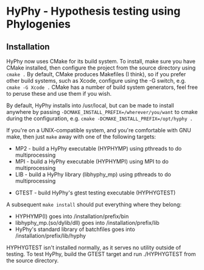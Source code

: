 HyPhy - Hypothesis testing using Phylogenies
============================================

Installation
------------

HyPhy now uses CMake for its build system.
To install, make sure you have CMake installed,
then configure the project from the source directory using
`cmake .`
By default, CMake produces Makefiles (I think),
so if you prefer other build systems, such as Xcode,
configure using the -G switch, e.g.
`cmake -G Xcode .`
CMake has a number of build system generators,
feel free to peruse these and use them if you wish.

By default, HyPhy installs into /usr/local,
but can be made to install anywhere by passing
`-DCMAKE_INSTALL_PREFIX=/wherever/you/want`
to cmake during the configuration, e.g.
`cmake -DCMAKE_INSTALL_PREFIX=/opt/hyphy .`

If you're on a UNIX-compatible system,
and you're comfortable with GNU make,
then just `make` away with one of the following targets:

+   MP2 - build a HyPhy executable (HYPHYMP) using pthreads to do multiprocessing 
+   MPI - build a HyPhy executable (HYPHYMPI) using MPI to do multiprocessing
+   LIB - build a HyPhy library (libhyphy_mp) using pthreads to do multiprocessing
-   GTEST - build HyPhy's gtest testing executable (HYPHYGTEST)

A subsequent `make install` should put everything where they belong:

+   HYPHYMP(I) goes into /installation/prefix/bin
+   libhyphy_mp.(so/dylib/dll) goes into /installation/prefix/lib
+   HyPhy's standard library of batchfiles goes into /installation/prefix/lib/hyphy

HYPHYGTEST isn't installed normally,
as it serves no utility outside of testing.
To test HyPhy,
build the GTEST target and run ./HYPHYGTEST from the source directory.
